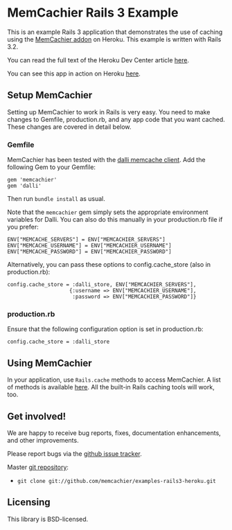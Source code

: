# MemCachier Rails 3 Example

This is an example Rails 3 application that demonstrates the use of
caching using the [MemCachier
addon](http://addons.heroku.com/memcachier) on Heroku. This example is
written with Rails 3.2.

You can read the full text of the Heroku Dev Center article
[here](http://devcenter.heroku.com/articles/building-a-rails-3-application-with-the-memcache-addon).

You can see this app in action on Heroku
[here](http://memcachier-examples-rails3.herokuapp.com/).

## Setup MemCachier

Setting up MemCachier to work in Rails is very easy. You need to make
changes to Gemfile, production.rb, and any app code that you want
cached. These changes are covered in detail below.

### Gemfile

MemCachier has been tested with the [dalli memcache
client](https://github.com/mperham/dalli). Add the following Gem to
your Gemfile:

~~~~ .ruby
gem 'memcachier'
gem 'dalli'
~~~~

Then run `bundle install` as usual.

Note that the `memcachier` gem simply sets the appropriate environment
variables for Dalli. You can also do this manually in your
production.rb file if you prefer:

~~~~ .ruby
ENV["MEMCACHE_SERVERS"] = ENV["MEMCACHIER_SERVERS"]
ENV["MEMCACHE_USERNAME"] = ENV["MEMCACHIER_USERNAME"]
ENV["MEMCACHE_PASSWORD"] = ENV["MEMCACHIER_PASSWORD"]
~~~~

Alternatively, you can pass these options to config.cache_store (also
in production.rb):

~~~~ .ruby
config.cache_store = :dalli_store, ENV["MEMCACHIER_SERVERS"],
                    {:username => ENV["MEMCACHIER_USERNAME"],
                     :password => ENV["MEMCACHIER_PASSWORD"]}
~~~~

### production.rb

Ensure that the following configuration option is set in production.rb:

~~~~ .ruby
config.cache_store = :dalli_store
~~~~

## Using MemCachier

In your application, use `Rails.cache` methods to access MemCachier.
A list of methods is available
[here](http://api.rubyonrails.org/classes/ActiveSupport/Cache/Store.html).
All the built-in Rails caching tools will work, too.

## Get involved!

We are happy to receive bug reports, fixes, documentation enhancements,
and other improvements.

Please report bugs via the
[github issue tracker](http://github.com/memcachier/examples-rails3-heroku/issues).

Master [git repository](http://github.com/memcachier/examples-rails3-heroku):

* `git clone git://github.com/memcachier/examples-rails3-heroku.git` 

## Licensing

This library is BSD-licensed.

